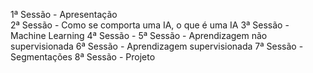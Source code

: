  1ª Sessão - Apresentação <br>
 2ª Sessão - Como se comporta uma IA, o que é uma IA
 3ª Sessão - Machine Learning
 4ª Sessão - 
 5ª Sessão - Aprendizagem não supervisionada
 6ª Sessão - Aprendizagem supervisionada
 7ª Sessão - Segmentações
 8ª Sessão - Projeto
 
